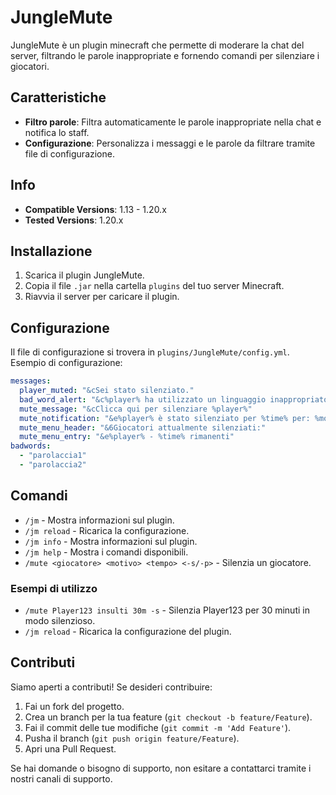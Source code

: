 # JungleMute

JungleMute è un plugin minecraft che permette di moderare la chat del server, filtrando le parole inappropriate e fornendo comandi per silenziare i giocatori.

## Caratteristiche

- **Filtro parole**: Filtra automaticamente le parole inappropriate nella chat e notifica lo staff.
- **Configurazione**: Personalizza i messaggi e le parole da filtrare tramite file di configurazione.

## Info

- **Compatible Versions**: 1.13 - 1.20.x
- **Tested Versions**: 1.20.x

## Installazione

1. Scarica il plugin JungleMute.
2. Copia il file `.jar` nella cartella `plugins` del tuo server Minecraft.
3. Riavvia il server per caricare il plugin.

## Configurazione

Il file di configurazione si trovera in `plugins/JungleMute/config.yml`. Esempio di configurazione:

```yaml
messages:
  player_muted: "&cSei stato silenziato."
  bad_word_alert: "&c%player% ha utilizzato un linguaggio inappropriato: %message%"
  mute_message: "&cClicca qui per silenziare %player%"
  mute_notification: "&e%player% è stato silenziato per %time% per: %motivation%"
  mute_menu_header: "&6Giocatori attualmente silenziati:"
  mute_menu_entry: "&e%player% - %time% rimanenti"
badwords:
  - "parolaccia1"
  - "parolaccia2"
```
## Comandi

- `/jm` - Mostra informazioni sul plugin.
- `/jm reload` - Ricarica la configurazione.
- `/jm info` - Mostra informazioni sul plugin.
- `/jm help` - Mostra i comandi disponibili.
- `/mute <giocatore> <motivo> <tempo> <-s/-p>` - Silenzia un giocatore.

### Esempi di utilizzo

- `/mute Player123 insulti 30m -s` - Silenzia Player123 per 30 minuti in modo silenzioso.
- `/jm reload` - Ricarica la configurazione del plugin.

## Contributi

Siamo aperti a contributi! Se desideri contribuire:

1. Fai un fork del progetto.
2. Crea un branch per la tua feature (`git checkout -b feature/Feature`).
3. Fai il commit delle tue modifiche (`git commit -m 'Add Feature'`).
4. Pusha il branch (`git push origin feature/Feature`).
5. Apri una Pull Request.

Se hai domande o bisogno di supporto, non esitare a contattarci tramite i nostri canali di supporto.

